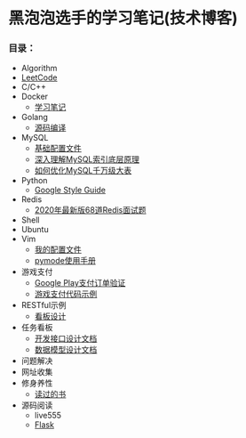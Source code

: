 # 黑泡泡选手的学习笔记(技术博客)

### 目录：
* Algorithm
* [LeetCode](https://github.com/djwackey/notes/blob/master/leetcode)
* C/C++
* Docker
    * [学习笔记](https://github.com/djwackey/notes/blob/master/docker/note.md)
* Golang
    * [源码编译](https://github.com/djwackey/notes/blob/master/golang/golang.md)
* MySQL
    * [基础配置文件](https://github.com/djwackey/notes/blob/master/mysql/my.cnf)
    * [深入理解MySQL索引底层原理](https://github.com/djwackey/notes/blob/master/mysql/%E6%B7%B1%E5%85%A5%E7%90%86%E8%A7%A3MySQL%E7%B4%A2%E5%BC%95%E5%BA%95%E5%B1%82%E5%8E%9F%E7%90%86.md)
    * [如何优化MySQL千万级大表](https://github.com/djwackey/notes/blob/master/mysql/%E5%A6%82%E4%BD%95%E4%BC%98%E5%8C%96MySQL%E5%8D%83%E4%B8%87%E7%BA%A7%E5%A4%A7%E8%A1%A8.md)
* Python
    * [Google Style Guide](https://github.com/google/styleguide/blob/gh-pages/pyguide.md)
* Redis
    * [2020年最新版68道Redis面试题](https://github.com/djwackey/notes/blob/master/redis/2020%E5%B9%B4%E6%9C%80%E6%96%B0%E7%89%8868%E9%81%93Redis%E9%9D%A2%E8%AF%95%E9%A2%98.md)
* Shell
* Ubuntu
* Vim
    * [我的配置文件](https://github.com/djwackey/notes/blob/master/vim/vimrc)
    * [pymode使用手册](https://github.com/djwackey/notes/blob/master/vim/plugins/pymode.md)
* 游戏支付
    * [Google Play支付订单验证](https://github.com/djwackey/notes/blob/master/gamepay/GooglePlayInappBilling.md)
    * [游戏支付代码示例](https://github.com/djwackey/gamepay)
* RESTful示例
    * [看板设计](https://github.com/djwackey/notes/tree/master/kanban)
* 任务看板
    * [开发接口设计文档](https://github.com/djwackey/notes/blob/master/kanban/API.md)
    * [数据模型设计文档](https://github.com/djwackey/notes/blob/master/kanban/models.md)
* 问题解决
* 网址收集
* 修身养性
    * [读过的书](https://github.com/djwackey/notes/blob/master/books/books.md)
* 源码阅读
    * live555
    * [Flask](https://github.com/djwackey/notes/blob/master/python/flask.md)
